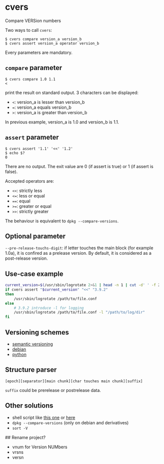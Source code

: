 # cvers
Compare VERSion numbers

Two ways to call `cvers`:

```
$ cvers compare version_a version_b
$ cvers assert version_a operator version_b
```

Every parameters are mandatory.


## `compare` parameter

```
$ cvers compare 1.0 1.1
<
```

print the result on standard output.
3 characters can be displayed:
 - `<`: version_a is lesser than version_b
 - `=`: version_a equals version_b
 - `>`: version_a is greater than version_b

In previous example, version_a is 1.0 and version_b is 1.1.


## `assert` parameter

```
$ cvers assert '1.1' '<<' '1.2'
$ echo $?
0
```

There are no output.
The exit value are 0 (if assert is true) or 1 (if assert is false).

Accepted operators are:
 - `<<`: strictly less
 - `<=`: less or equal
 - `==`: equal
 - `>=`: greater or equal
 - `>>`: strictly greater

The behaviour is equivalent to `dpkg --compare-versions`.

## Optional parameter

`--pre-release-touchs-digit`: if letter touches the main block (for example 1.0a), it is confired as a prelease version. By default, it is considered as a post-release version.


## Use-case example

```sh
current_version=$(/usr/sbin/logrotate 2>&1 | head -n 1 | cut -d' ' -f 2)
if cvers assert "$current_version" "<<" "3.9.2"
then
    /usr/sbin/logrotate /path/to/file.conf
else
    # 3.9.2 introduce -l for logging
    /usr/sbin/logrotate /path/to/file.conf -l "/path/to/log/dir"
fi
```

## Versioning schemes

 - [semantic versioning](https://semver.org/)
 - [debian](https://www.debian.org/doc/debian-policy/ch-controlfields.html#version)
 - [python](https://peps.python.org/pep-0440/)


## Structure parser

```
[epoch][separator][main chunk][char touches main chunk][suffix]
```

`suffix` could be prerelease or postrelease data.


## Other solutions

 - shell script like [this one](https://stackoverflow.com/questions/4023830/how-to-compare-two-strings-in-dot-separated-version-format-in-bash) or [here](https://unix.stackexchange.com/questions/285924/how-to-compare-a-programs-version-in-a-shell-script/285928)
 - `dpkg --compare-versions` (only on debian and derivatives)
 - `sort -V`


## Rename project?

 - vnum for Version NUMbers
 - vrsns
 - versn

